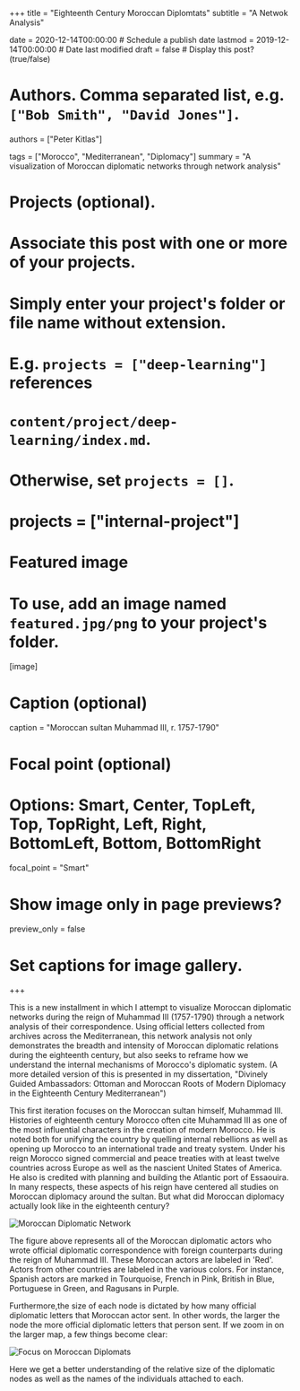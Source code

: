 +++
title = "Eighteenth Century Moroccan Diplomtats"
subtitle = "A Netwok Analysis"

date = 2020-12-14T00:00:00  # Schedule a publish date
lastmod = 2019-12-14T00:00:00  # Date last modified
draft = false  # Display this post? (true/false)

# Authors. Comma separated list, e.g. `["Bob Smith", "David Jones"]`.
authors = ["Peter Kitlas"]

tags = ["Morocco", "Mediterranean", "Diplomacy"]
summary = "A visualization of Moroccan diplomatic networks through network analysis"

# Projects (optional).
#   Associate this post with one or more of your projects.
#   Simply enter your project's folder or file name without extension.
#   E.g. `projects = ["deep-learning"]` references 
#   `content/project/deep-learning/index.md`.
#   Otherwise, set `projects = []`.
# projects = ["internal-project"]

# Featured image
# To use, add an image named `featured.jpg/png` to your project's folder. 
[image]
  # Caption (optional)
  caption = "Moroccan sultan Muhammad III, r. 1757-1790"

  # Focal point (optional)
  # Options: Smart, Center, TopLeft, Top, TopRight, Left, Right, BottomLeft, Bottom, BottomRight
  focal_point = "Smart"

  # Show image only in page previews?
  preview_only = false

# Set captions for image gallery.

+++

This is a new installment in which I attempt to visualize Moroccan diplomatic networks during the reign of Muhammad III (1757-1790) through a network analysis of their correspondence. Using official letters collected from archives across the Mediterranean, this network analysis not only demonstrates the breadth and intensity of Moroccan diplomatic relations during the eighteenth century, but also seeks to reframe how we understand the internal mechanisms of Morocco's diplomatic system. (A more detailed version of this is presented in my dissertation, "Divinely Guided Ambassadors: Ottoman and Moroccan Roots of Modern Diplomacy in the Eighteenth Century Mediterranean")

This first iteration focuses on the Moroccan sultan himself, Muhammad III. Histories of eighteenth century Morocco often cite Muhammad III as one of the most influential characters in the creation of modern Morocco. He is noted both for unifying the country by quelling internal rebellions as well as opening up Morocco to an international trade and treaty system. Under his reign Morocco signed commercial and peace treaties with at least twelve countries across Europe as well as the nascient United States of America. He also is credited with planning and building the Atlantic port of Essaouira. In many respects, these aspects of his reign have centered all studies on Moroccan diplomacy around the sultan. But what did Moroccan diplomacy actually look like in the eighteenth century?

![Moroccan Diplomatic Network](/img/muhammadiiinetwork1.jpeg)

The figure above represents all of the Moroccan diplomatic actors who wrote official diplomatic correspondence with foreign counterparts during the reign of Muhammad III. These Moroccan actors are labeled in 'Red'. Actors from other countries are labeled in the various colors. For instance, Spanish actors are marked in Tourquoise, French in Pink, British in Blue, Portuguese in Green, and Ragusans in Purple. 

Furthermore,the size of each node is dictated by how many official diplomatic letters that Moroccan actor sent. In other words, the larger the node the more official diplomatic letters that person sent. If we zoom in on the larger map, a few things become clear:

![Focus on Moroccan Diplomats](/img/muhammadiiinetwork1.1.jpeg)

Here we get a better understanding of the relative size of the diplomatic nodes as well as the names of the individuals attached to each.
